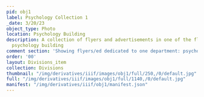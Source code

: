 ```yaml
---
pid: obj1
label: Psychology Collection 1
_date: 3/20/23
object_type: Photo
location: Psychology Building
description: A collection of flyers and advertisements in one of the floors of the
  psychology building
comment section: 'Showing flyers/ed dedicated to one department: psychology'
order: '00'
layout: Divisions_item
collection: Divisions
thumbnail: "/img/derivatives/iiif/images/obj1/full/250,/0/default.jpg"
full: "/img/derivatives/iiif/images/obj1/full/1140,/0/default.jpg"
manifest: "/img/derivatives/iiif/obj1/manifest.json"
---
```

